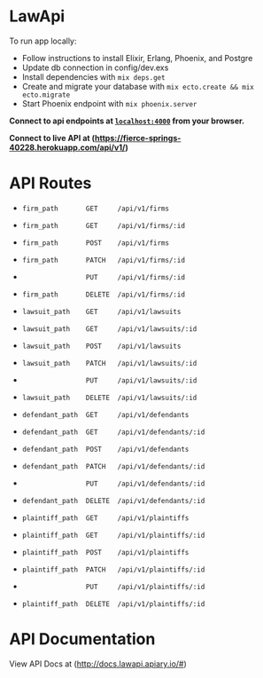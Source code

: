 # LawApi

To run app locally:
  * Follow instructions to install Elixir, Erlang, Phoenix, and Postgre
  * Update db connection in config/dev.exs
  * Install dependencies with `mix deps.get`
  * Create and migrate your database with `mix ecto.create && mix ecto.migrate`
  * Start Phoenix endpoint with `mix phoenix.server`

**Connect to api endpoints at [`localhost:4000`](http://localhost:4000/api/v1/) from your browser.**

**Connect to live API at (https://fierce-springs-40228.herokuapp.com/api/v1/)**

# API Routes

*     firm_path       GET     /api/v1/firms
*     firm_path       GET     /api/v1/firms/:id
*     firm_path       POST    /api/v1/firms
*     firm_path       PATCH   /api/v1/firms/:id
*                     PUT     /api/v1/firms/:id
*     firm_path       DELETE  /api/v1/firms/:id
*     lawsuit_path    GET     /api/v1/lawsuits
*     lawsuit_path    GET     /api/v1/lawsuits/:id
*     lawsuit_path    POST    /api/v1/lawsuits
*     lawsuit_path    PATCH   /api/v1/lawsuits/:id
*                     PUT     /api/v1/lawsuits/:id
*     lawsuit_path    DELETE  /api/v1/lawsuits/:id
*     defendant_path  GET     /api/v1/defendants
*     defendant_path  GET     /api/v1/defendants/:id
*     defendant_path  POST    /api/v1/defendants
*     defendant_path  PATCH   /api/v1/defendants/:id
*                     PUT     /api/v1/defendants/:id
*     defendant_path  DELETE  /api/v1/defendants/:id
*     plaintiff_path  GET     /api/v1/plaintiffs
*     plaintiff_path  GET     /api/v1/plaintiffs/:id
*     plaintiff_path  POST    /api/v1/plaintiffs
*     plaintiff_path  PATCH   /api/v1/plaintiffs/:id
*                     PUT     /api/v1/plaintiffs/:id
*     plaintiff_path  DELETE  /api/v1/plaintiffs/:id

# API Documentation

View API Docs at (http://docs.lawapi.apiary.io/#)
